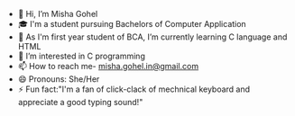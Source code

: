 - 👋 Hi, I’m Misha Gohel
- 🎓 I'm a student pursuing Bachelors of Computer Application
- 🌱 As I'm first year student of BCA, I’m currently learning C language and HTML
- 👀 I’m interested in C programming
- 📫 How to reach me- misha.gohel.in@gmail.com
- 😄 Pronouns: She/Her
- ⚡ Fun fact:"I'm a fan of click-clack of mechnical keyboard and appreciate a good typing sound!"

<!---
misha1702/misha1702 is a ✨ special ✨ repository because its `README.md` (this file) appears on your GitHub profile.
You can click the Preview link to take a look at your changes.
--->
